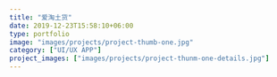 ```yaml
---
title: "爱淘土货"
date: 2019-12-23T15:58:10+06:00
type: portfolio
image: "images/projects/project-thumb-one.jpg"
category: ["UI/UX APP"]
project_images: ["images/projects/project-thunm-one-details.jpg"]
---
```

